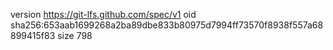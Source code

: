 version https://git-lfs.github.com/spec/v1
oid sha256:653aab1699268a2ba89dbe833b80975d7994ff73570f8938f557a68899415f83
size 798
